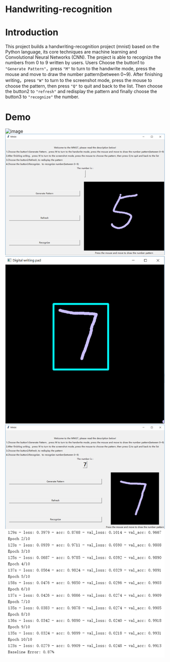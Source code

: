 # Handwriting-recognition
# Introduction
This project builds a handwriting-recognition project (mnist) based on the Python language, its core techniques are machine learning and Convolutional Neural Networks (CNN). The project is able to recognize the numbers from 0 to 9 written by users. 
Users Choose the button1 to `"Generate Pattern"`，press `"M"` to turn to the handwrite mode, press the mouse and move to draw the number pattern(between 0~9). After finishing writing，press `"W"` to turn to the screenshot mode, press the mouse to choose the pattern, then press `"Q"` to quit and back to the list. Then choose the button2 to `"refresh"` and redisplay the pattern and finally choose the button3 to `"recognize"` the number.

# Demo
![image](https://github.com/TianTYC/Handwriting-recognition/edit/master/Demofile/mnist.gif)
![image](https://github.com/TianTYC/Handwriting-recognition/blob/master/fig1.png)
![image](https://github.com/TianTYC/Handwriting-recognition/blob/master/fig2.png)
![image](https://github.com/TianTYC/Handwriting-recognition/blob/master/fig3.png)
![image](https://github.com/TianTYC/Handwriting-recognition/blob/master/fig4.png)

